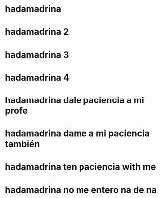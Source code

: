 # hadamadrina
# hadamadrina 2
# hadamadrina 3
# hadamadrina 4
# hadamadrina dale paciencia a mi profe
# hadamadrina dame a mi paciencia también
# hadamadrina ten paciencia with me
# hadamadrina no me entero na de na
 

